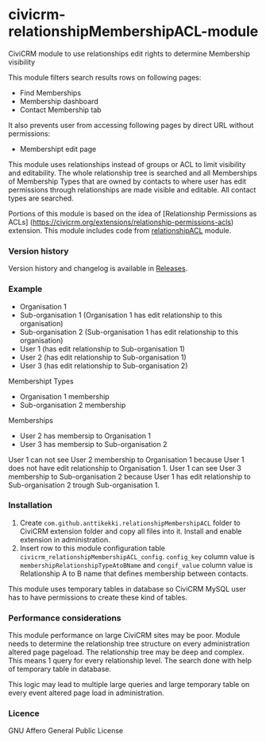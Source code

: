 civicrm-relationshipMembershipACL-module
========================================

CiviCRM module to use relationships edit rights to determine Membership visibility

This module filters search results rows on following pages:
* Find Memberships
* Membership dashboard
* Contact Membership tab

It also prevents user from accessing following pages by direct URL without permissions:
* Membershipt edit page


This module uses relationships instead of groups or ACL to limit visibility and editability. The whole relationship tree is searched and all Memberships of Membership Types that are owned by contacts to where user has edit permissions through relationships are made visible and editable. All contact types are searched.

Portions of this module is based on the idea of [Relationship Permissions as ACLs] (https://civicrm.org/extensions/relationship-permissions-acls) extension. This module includes code from [relationshipACL](https://github.com/anttikekki/civicrm-relationshipACL-module) module.

### Version history
Version history and changelog is available in [Releases](https://github.com/anttikekki/civicrm-relationshipMembershipACL-module/releases).

### Example
* Organisation 1
* Sub-organisation 1 (Organisation 1 has edit relationship to this organisation)
* Sub-organisation 2 (Sub-organisation 1 has edit relationship to this organisation)
* User 1 (has edit relationship to Sub-organisation 1)
* User 2 (has edit relationship to Sub-organisation 1)
* User 3 (has edit relationship to Sub-organisation 2)

Membershipt Types
* Organisation 1 membership
* Sub-organisation 2 membership

Memberships
* User 2 has membersip to Organisation 1
* User 3 has membersip to Sub-organisation 2

User 1 can not see User 2 membership to Organisation 1 because User 1 does not have edit relationship to Organisation 1. User 1 can see User 3 membership to Sub-organisation 2 because User 1 has edit relationship to Sub-organisation 2 trough Sub-organisation 1.

### Installation
1. Create `com.github.anttikekki.relationshipMembershipACL` folder to CiviCRM extension folder and copy all files into it. Install and enable extension in administration.
2. Insert row to this module configuration table `civicrm_relationshipMembershipACL_config`. `config_key` column value is `membershipRelationshipTypeAtoBName` and `congif_value` column value is Relationship A to B name that defines membership between contacts.

This module uses temporary tables in database so CiviCRM MySQL user has to have permissions to create these kind of tables.

### Performance considerations
This module performance on large CiviCRM sites may be poor. Module needs to determine the relationship tree structure on every administration altered page pageload. The relationship tree may be deep and complex. This means 1 query for every relationship level. The search done with help of temporary table in database.

This logic may lead to multiple large queries and large temporary table on every event altered page load in administration.

### Licence
GNU Affero General Public License
